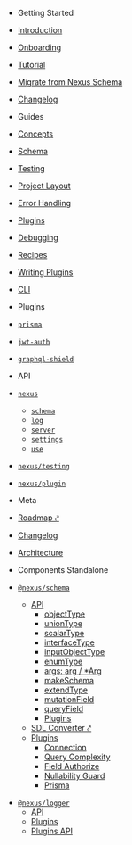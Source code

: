 - Getting Started

- [Introduction](README)
- [Onboarding](getting-started/onboarding)
- [Tutorial](getting-started/tutorial)
- [Migrate from Nexus Schema](getting-started/migrate-from-nexus-schema)
- [Changelog](changelog)

- Guides

- [Concepts](guides/concepts)
- [Schema](guides/schema)
- [Testing](guides/testing)
- [Project Layout](guides/project-layout)
- [Error Handling](guides/error-handling)
- [Plugins](guides/plugins)
- [Debugging](guides/debugging)
- [Recipes](references/recipes)
- [Writing Plugins](guides/writing-plugins)
- [CLI](guides/cli)

- Plugins

- [`prisma`](plugins/prisma)
- [`jwt-auth`](https://github.com/Camji55/nexus-plugin-jwt-auth)
- [`graphql-shield`](https://github.com/lvauvillier/nexus-plugin-shield)

* API

* [`nexus`](api/modules/main)

  - [`schema`](api/modules/main/exports/schema)
  - [`log`](api/modules/main/exports/logger)
  - [`server`](api/modules/main/exports/server)
  - [`settings`](api/modules/main/exports/settings)
  - [`use`](api/modules/main/exports/use)

- [`nexus/testing`](api/modules/testing)

- [`nexus/plugin`](api/modules/plugin)

- Meta

- [Roadmap ⤤](https://github.com/orgs/graphql-nexus/projects/1)
- [Changelog](changelog)
- [Architecture](architecture)

* Components Standalone

* [`@nexus/schema`](components/schema/about)

  - [API](components/schema/api/index.md)
    - [objectType](components/schema/api/copy/api-objectType)
    - [unionType](components/schema/api/copy/api-unionType)
    - [scalarType](components/schema/api/copy/api-scalarType)
    - [interfaceType](components/schema/api/copy/api-interfaceType)
    - [inputObjectType](components/schema/api/copy/api-inputObjectType)
    - [enumType](components/schema/api/copy/api-enumType)
    - [args: arg / \*Arg](components/schema/api/copy/api-args)
    - [makeSchema](components/schema/api/copy/api-makeSchema)
    - [extendType](components/schema/api/copy/api-extendType)
    - [mutationField](components/schema/api/copy/api-mutationField)
    - [queryField](components/schema/api/copy/api-queryField)
    - [Plugins](components/schema/api/copy/api-plugins)
  - [SDL Converter ⤤](https://nexus.js.org/converter)
  - [Plugins](components/schema/plugins)
    - [Connection](components/schema/plugins/connection)
    - [Query Complexity](components/schema/plugins/query-complexity)
    - [Field Authorize](components/schema/plugins/field-authorize)
    - [Nullability Guard](components/schema/plugins/nullability-guard)
    - [Prisma](components/schema/plugins/prisma)

- [`@nexus/logger`](components/logger/about)
  - [API](components/logger/api)
  - [Plugins](components/logger/plugins)
  - [Plugins API](components/logger/plugins-api)
